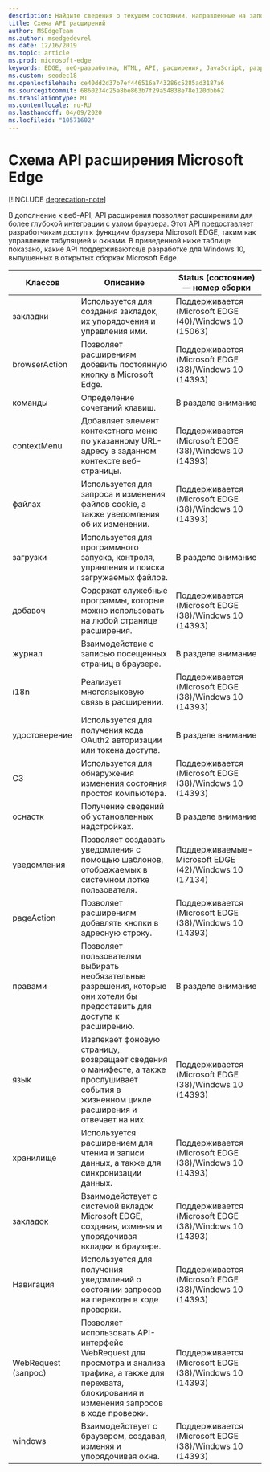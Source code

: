 ```yaml
---
description: Найдите сведения о текущем состоянии, направленные на заполнение API расширения Microsoft Edge.
title: Схема API расширений
author: MSEdgeTeam
ms.author: msedgedevrel
ms.date: 12/16/2019
ms.topic: article
ms.prod: microsoft-edge
keywords: EDGE, веб-разработка, HTML, API, расширения, JavaScript, разработчик
ms.custom: seodec18
ms.openlocfilehash: ce40dd2d37b7ef446516a743286c5285ad3187a6
ms.sourcegitcommit: 6860234c25a8be863b7f29a54838e78e120dbb62
ms.translationtype: MT
ms.contentlocale: ru-RU
ms.lasthandoff: 04/09/2020
ms.locfileid: "10571602"
---
```

# Схема API расширения Microsoft Edge  

[!INCLUDE [deprecation-note](../includes/deprecation-note.md)]  

В дополнение к веб-API, API расширения позволяет расширениям для более глубокой интеграции с узлом браузера. Этот API предоставляет разработчикам доступ к функциям браузера Microsoft EDGE, таким как управление табуляцией и окнами. В приведенной ниже таблице показано, какие API поддерживаются/в разработке для Windows 10, выпущенных в открытых сборках Microsoft Edge.


|     Классов     |                                                              Описание                                                              |                Status (состояние) — номер сборки                 |
|---------------|---------------------------------------------------------------------------------------------------------------------------------------|------------------------------------------------------|
|   закладки   |                                          Используется для создания закладок, их упорядочения и управления ими.                                          | Поддерживается (Microsoft EDGE (40)/Windows 10 (15063) |
| browserAction |                                 Позволяет расширениям добавить постоянную кнопку в Microsoft Edge.                                  | Поддерживается (Microsoft EDGE (38)/Windows 10 (14393) |
| команды      |                                                      Определение сочетаний клавиш.                                                      | В разделе внимание
| contextMenu  |                           Добавляет элемент контекстного меню по указанному URL-адресу в заданном контексте веб-страницы.                            | Поддерживается (Microsoft EDGE (38)/Windows 10 (14393) |
|    файлах    |                                 Используется для запроса и изменения файлов cookie, а также уведомления об их изменении.                                 | Поддерживается (Microsoft EDGE (38)/Windows 10 (14393) |
|   загрузки   |                           Используется для программного запуска, контроля, управления и поиска загружаемых файлов.                           |                 В разделе внимание                  |
|   добавоч   |                                      Содержат служебные программы, которые можно использовать на любой странице расширения.                                       | Поддерживается (Microsoft EDGE (38)/Windows 10 (14393) |
|    журнал    |                                         Взаимодействие с записью посещенных страниц в браузере.                                         |                 В разделе внимание                  |
|     i18n      |                                         Реализует многоязыковую связь в расширении.                                          | Поддерживается (Microsoft EDGE (38)/Windows 10 (14393) |
|   удостоверение    |                                       Используется для получения кода OAuth2 авторизации или токена доступа.                                       |                 В разделе внимание                  |
|     С3      |                                       Используется для обнаружения изменения состояния простоя компьютера.                                        | Поддерживается (Microsoft EDGE (38)/Windows 10 (14393) |
|  оснастк   |                                              Получение сведений об установленных надстройках.                                                |                 В разделе внимание                  |
| уведомления |                      Позволяет создавать уведомления с помощью шаблонов, отображаемых в системном лотке пользователя.                      | Поддерживаемые-Microsoft EDGE (42)/Windows 10 (17134) |
|  pageAction   |                                      Позволяет расширениям добавлять кнопки в адресную строку.                                       | Поддерживается (Microsoft EDGE (38)/Windows 10 (14393) |
|  правами  |                   Позволяет пользователям выбирать необязательные разрешения, которые они хотели бы предоставить для доступа к расширению.                   |                 В разделе внимание                  |
|    язык    | Извлекает фоновую страницу, возвращает сведения о манифесте, а также прослушивает события в жизненном цикле расширения и отвечает на них. | Поддерживается (Microsoft EDGE (38)/Windows 10 (14393) |
|    хранилище    |                                      Используется расширением для чтения и записи данных, а также для синхронизации данных.                                       | Поддерживается (Microsoft EDGE (38)/Windows 10 (14393) |
|     закладок      |                Взаимодействует с системой вкладок Microsoft EDGE, создавая, изменяя и упорядочивая вкладки в браузере.                | Поддерживается (Microsoft EDGE (38)/Windows 10 (14393) |
| Навигация |                           Используется для получения уведомлений о состоянии запросов на переходы в ходе проверки.                            | Поддерживается (Microsoft EDGE (38)/Windows 10 (14393) |
|  WebRequest (запрос)   |        Позволяет использовать API-интерфейс WebRequest для просмотра и анализа трафика, а также для перехвата, блокирования и изменения запросов в ходе проверки.        | Поддерживается (Microsoft EDGE (38)/Windows 10 (14393) |
|    windows    |                              Взаимодействует с браузером, создавая, изменяя и упорядочивая окна.                              | Поддерживается (Microsoft EDGE (38)/Windows 10 (14393) |

